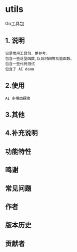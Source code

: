 # utils
 Go工具包

## 1. 说明
    记录常用工具包，供参考。
    包含一些泛型函数,以及时间等功能函数。
    包含一些代码测试
    包含了 AI demo

## 2.使用
    AI 多模态探索


## 3.其他


## 4.补充说明

## 功能特性

## 鸣谢

## 常见问题

## 作者

## 版本历史

## 贡献者

